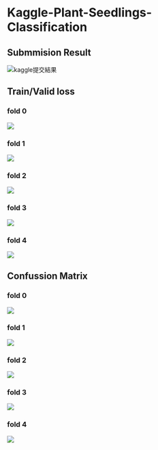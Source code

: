 # Kaggle-Plant-Seedlings-Classification
## Submmision Result
![kaggle提交結果](https://github.com/richard28039/Kaggle-Plant-Seedlings-Classification/blob/master/kaggle_submission.png)
## Train/Valid loss
### fold 0
![](https://github.com/richard28039/Kaggle-Plant-Seedlings-Classification/blob/master/train%20vlaid%20loss/train_valid_0.png)
### fold 1
![](https://github.com/richard28039/Kaggle-Plant-Seedlings-Classification/blob/master/train%20vlaid%20loss/train_valid_1.png)
### fold 2
![](https://github.com/richard28039/Kaggle-Plant-Seedlings-Classification/blob/master/train%20vlaid%20loss/train_valid_2.png)
### fold 3
![](https://github.com/richard28039/Kaggle-Plant-Seedlings-Classification/blob/master/train%20vlaid%20loss/train_valid_3.png)
### fold 4
![](https://github.com/richard28039/Kaggle-Plant-Seedlings-Classification/blob/master/train%20vlaid%20loss/train_valid_4.png)
## Confussion Matrix
### fold 0
![](https://github.com/richard28039/Kaggle-Plant-Seedlings-Classification/blob/master/confusion%20matrix/confusion_matrix0.png)
### fold 1
![](https://github.com/richard28039/Kaggle-Plant-Seedlings-Classification/blob/master/confusion%20matrix/confusion_matrix1.png)
### fold 2
![](https://github.com/richard28039/Kaggle-Plant-Seedlings-Classification/blob/master/confusion%20matrix/confusion_matrix2.png)
### fold 3
![](https://github.com/richard28039/Kaggle-Plant-Seedlings-Classification/blob/master/confusion%20matrix/confusion_matrix3.png)
### fold 4
![](https://github.com/richard28039/Kaggle-Plant-Seedlings-Classification/blob/master/confusion%20matrix/confusion_matrix4.png)
